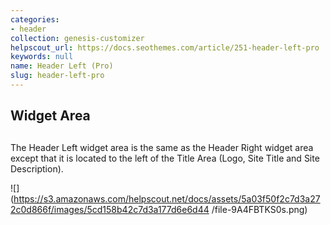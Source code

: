 ```yaml
---
categories:
- header
collection: genesis-customizer
helpscout_url: https://docs.seothemes.com/article/251-header-left-pro
keywords: null
name: Header Left (Pro)
slug: header-left-pro
---
```

## Widget Area

##

The Header Left widget area is the same as the Header Right widget area except
that it is located to the left of the Title Area (Logo, Site Title and Site
Description).

![](https://s3.amazonaws.com/helpscout.net/docs/assets/5a03f50f2c7d3a272c0d866f/images/5cd158b42c7d3a177d6e6d44
/file-9A4FBTKS0s.png)

